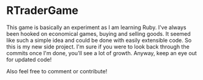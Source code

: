 RTraderGame
===========

This game is basically an experiment as I am learning Ruby. I've always been hooked on economical games, buying and selling goods. It seemed like such a simple idea and could be done with easily extensible code. So this is my new side project. I'm sure if you were to look back through the commits once I'm done, you'll see a lot of growth. Anyway, keep an eye out for updated code!

Also feel free to comment or contribute!


